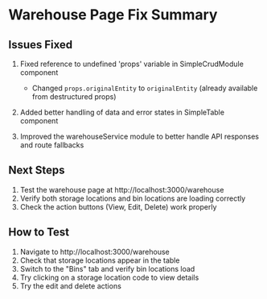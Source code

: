 # Warehouse Page Fix Summary

## Issues Fixed

1. Fixed reference to undefined 'props' variable in SimpleCrudModule component
   - Changed `props.originalEntity` to `originalEntity` (already available from destructured props)

2. Added better handling of data and error states in SimpleTable component

3. Improved the warehouseService module to better handle API responses and route fallbacks

## Next Steps

1. Test the warehouse page at http://localhost:3000/warehouse 
2. Verify both storage locations and bin locations are loading correctly
3. Check the action buttons (View, Edit, Delete) work properly

## How to Test

1. Navigate to http://localhost:3000/warehouse
2. Check that storage locations appear in the table
3. Switch to the "Bins" tab and verify bin locations load
4. Try clicking on a storage location code to view details
5. Try the edit and delete actions
